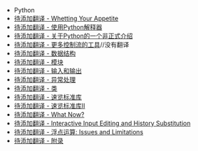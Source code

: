- Python 
 - [待添加翻译 - Whetting Your Appetite](appetite.md)
 - [待添加翻译 - 使用Python解释器](interpreter.md)
 - [待添加翻译 - 关于Python的一个非正式介绍](introduction.md)
 - [待添加翻译 - 更多控制流的工具](controlflow.md)//没有翻译
 - [待添加翻译 - 数据结构](datastructures.md)
 - [待添加翻译 - 模块](modules.md)
 - [待添加翻译 - 输入和输出](inputoutput.md)
 - [待添加翻译 - 异常处理](errors.md)
 - [待添加翻译 - 类](classes.md)
 - [待添加翻译 - 速览标准库](stdlib.md)
 - [待添加翻译 - 速览标准库II](stdlib2.md)
 - [待添加翻译 - What Now?](whatnow.md)
 - [待添加翻译 - Interactive Input Editing and History Substitution](interactive.md)
 - [待添加翻译 - 浮点运算: Issues and Limitations](floatingpoint.md)
 - [待添加翻译 - 附录](appendix.md)





